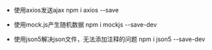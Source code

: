 - 使用axios发送ajax
    npm i axios --save

- 使用mock.js产生随机数据
    npm i mockjs --save-dev

- 使用json5解决json文件，无法添加注释的问题
    npm i json5 --save-dev